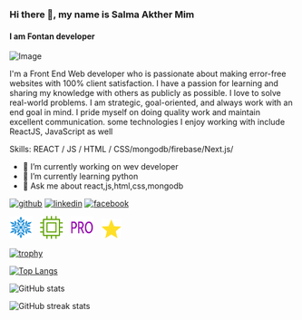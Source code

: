### Hi there 👋, my name is Salma Akther Mim
#### I am Fontan developer 
![Image](https://github.com/user-attachments/assets/fd955fac-b432-4b06-bdfa-e9a18bfa7617)

I'm a Front End Web developer who is passionate about making error-free websites with 100% client satisfaction. I have a passion for learning and sharing my knowledge with others as publicly as possible. I love to solve real-world problems. I am strategic, goal-oriented, and always work with an end goal in mind. I pride myself on doing quality work and maintain excellent communication.  some technologies I enjoy working with include ReactJS, JavaScript as well 

Skills:  REACT / JS / HTML / CSS/mongodb/firebase/Next.js/

- 🔭 I’m currently working on wev developer 
- 🌱 I’m currently learning python 
- 💬 Ask me about react,js,html,css,mongodb 


[<img src='https://cdn.jsdelivr.net/npm/simple-icons@3.0.1/icons/github.svg' alt='github' height='40'>](https://github.com/salmaakthermim)  [<img src='https://cdn.jsdelivr.net/npm/simple-icons@3.0.1/icons/linkedin.svg' alt='linkedin' height='40'>](https://www.linkedin.com/in/salmaakthermim/)  [<img src='https://cdn.jsdelivr.net/npm/simple-icons@3.0.1/icons/facebook.svg' alt='facebook' height='40'>](https://www.facebook.com/https://web.facebook.com/SunHee85)  

<a href='https://archiveprogram.github.com/'><img src='https://raw.githubusercontent.com/acervenky/animated-github-badges/master/assets/acbadge.gif' width='40' height='40'></a> <a href='https://docs.github.com/en/developers'><img src='https://raw.githubusercontent.com/acervenky/animated-github-badges/master/assets/devbadge.gif' width='40' height='40'></a> <a href='https://github.com/pricing'><img src='https://raw.githubusercontent.com/acervenky/animated-github-badges/master/assets/pro.gif' width='40' height='40'></a> <a href='https://stars.github.com/'><img src='https://raw.githubusercontent.com/acervenky/animated-github-badges/master/assets/starbadge.gif' width='35' height='35'></a> 

[![trophy](https://github-profile-trophy.vercel.app/?username=salmaakthermim)](https://github.com/ryo-ma/github-profile-trophy)

[![Top Langs](https://github-readme-stats.vercel.app/api/top-langs/?username=salmaakthermim)](https://github.com/anuraghazra/github-readme-stats)

![GitHub stats](https://github-readme-stats.vercel.app/api?username=salmaakthermim&show_icons=true)  

![GitHub streak stats](https://streak-stats.demolab.com/?user=salmaakthermim)  


